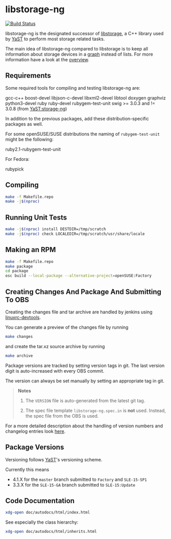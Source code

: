 libstorage-ng
=============

[![Build Status](https://travis-ci.org/openSUSE/libstorage-ng.svg?branch=master)](https://travis-ci.org/openSUSE/libstorage-ng)

libstorage-ng is the designated successor of
[libstorage](https://github.com/openSUSE/libstorage), a C++ library used by
[YaST](https://github.com/yast) to perform most storage related tasks.

The main idea of libstorage-ng compared to libstorage is to keep all
information about storage devices in a
[graph](https://en.wikipedia.org/wiki/Graph_(discrete_mathematics)) instead of
lists. For more information have a look at the [overview](doc/overview.md).


Requirements
------------

Some required tools for compiling and testing libstorage-ng are:

gcc-c++ boost-devel libjson-c-devel libxml2-devel libtool doxygen graphviz python3-devel ruby
ruby-devel rubygem-test-unit swig >= 3.0.3 and != 3.0.8 (from
[YaST:storage-ng](https://build.opensuse.org/project/show/YaST:storage-ng))

In addition to the previous packages, add these distribution-specific packages as well.

For some openSUSE/SUSE distributions the naming of `rubygem-test-unit` might be the following:

ruby2.1-rubygem-test-unit

For Fedora:

rubypick


Compiling
---------

```sh
make -f Makefile.repo
make -j$(nproc)
```


Running Unit Tests
------------------

```sh
make -j$(nproc) install DESTDIR=/tmp/scratch
make -j$(nproc) check LOCALEDIR=/tmp/scratch/usr/share/locale
```


Making an RPM
-------------

```sh
make -f Makefile.repo
make package
cd package
osc build --local-package --alternative-project=openSUSE:Factory
```


Creating Changes And Package And Submitting To OBS
--------------------------------------------------

Creating the changes file and tar archive are handled by jenkins
using [linuxrc-devtools](https://github.com/openSUSE/linuxrc-devtools).

You can generate a preview of the changes file by running

```sh
make changes
```

and create the tar.xz source archive by running

```sh
make archive
```

Package versions are tracked by setting version tags in git. The last
version digit is auto-increased with every OBS commit.

The version can always be set manually by setting an appropriate tag in git.

> **Notes**
>
> 1. The `VERSION` file is auto-generated from the latest git tag.
>
> 2. The spec file template `libstorage-ng.spec.in` is **not** used.
Instead, the spec file from the OBS is used.

For a more detailed description about the handling of version numbers and changelog entries
look [here](https://github.com/openSUSE/linuxrc-devtools/blob/master/workflow.md).


Package Versions
----------------

Versioning follows [YaST](http://yastgithubio.readthedocs.io/en/latest/versioning)'s versioning scheme.

Currently this means

- 4.1.X for the `master` branch submitted to `Factory` and `SLE-15-SP1`
- 3.3.X for the `SLE-15-GA` branch submitted to `SLE-15:Update`


Code Documentation
------------------

```sh
xdg-open doc/autodocs/html/index.html
```

See especially the class hierarchy:

```sh
xdg-open doc/autodocs/html/inherits.html
```

